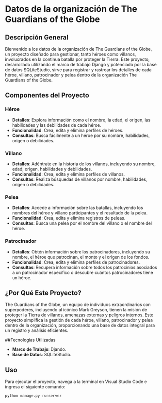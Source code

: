 #  Datos de la organización de The Guardians of the Globe

## Descripción General

Bienvenido a los datos de la organización de The Guardians of the Globe, un proyecto diseñado para gestionar, tanto héroes como villanos, involucrados en la continua batalla por proteger la Tierra. Este proyecto, desarrollado utilizando el marco de trabajo Django y potenciado por la base de datos SQLiteStudio, sirve para registrar y rastrear los detalles de cada héroe, villano, patrocinador y pelea dentro de la organización The Guardians of the Globe.

## Componentes del Proyecto

### Héroe

- **Detalles**: Explora información como el nombre, la edad, el origen, las habilidades y las debilidades de cada héroe.
- **Funcionalidad**: Crea, edita y elimina perfiles de héroes.
- **Consultas**: Busca fácilmente a un héroe por su nombre, habilidades, origen o debilidades.

### Villano

- **Detalles**: Adéntrate en la historia de los villanos, incluyendo su nombre, edad, origen, habilidades y debilidades.
- **Funcionalidad**: Crea, edita y elimina perfiles de villanos.
- **Consultas**: Realiza búsquedas de villanos por nombre, habilidades, origen o debilidades.

### Pelea

- **Detalles**: Accede a información sobre las batallas, incluyendo los nombres del héroe y villano participantes y el resultado de la pelea.
- **Funcionalidad**: Crea, edita y elimina registros de peleas.
- **Consultas**: Busca una pelea por el nombre del villano o el nombre del héroe.

### Patrocinador

- **Detalles**: Obtén información sobre los patrocinadores, incluyendo su nombre, el héroe que patrocinan, el monto y el origen de los fondos.
- **Funcionalidad**: Crea, edita y elimina perfiles de patrocinadores.
- **Consultas**: Recupera información sobre todos los patrocinios asociados a un patrocinador específico o descubre cuántos patrocinadores tiene un héroe.

## ¿Por Qué Este Proyecto?

The Guardians of the Globe, un equipo de individuos extraordinarios con superpoderes, incluyendo al icónico Mark Greyson, tienen la misión de proteger la Tierra de villanos, amenazas externas y peligros internos. Este proyecto simplifica la gestión de cada héroe, villano, patrocinador y pelea dentro de la organización, proporcionando una base de datos integral para un registro y análisis eficientes.

##Tecnologías Utilizadas

- **Marco de Trabajo**: Djando.
- **Base de Datos**: SQLiteStudio.

## Uso

Para ejecutar el proyecto, navega a la terminal en Visual Studio Code e ingresa el siguiente comando:

```bash
python manage.py runserver
